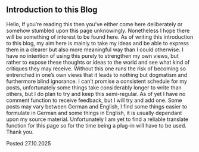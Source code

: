 ## Introduction to this Blog

Hello,
If you’re reading this then you’ve either come here deliberately or somehow stumbled upon this page unknowingly. Nonetheless I hope there will be something of interest to be found here. As of writing this introduction to this blog, my aim here is mainly to take my ideas and be able to express them in a clearer but also more meaningful way than I could otherwise. I have no intention of using this purely to strengthen my own views, but rather to expose these thoughts or ideas to the world and see what kind of critiques they may receive. Without this one runs the risk of becoming so entrenched in one’s own views that it leads to nothing but dogmatism and furthermore blind ignorance. I can’t promise a consistent schedule for my posts, unfortunately some things take considerably longer to write than others, but I do plan to try and keep this semi-regular. As of yet I have no comment function to receive feedback, but I will try and add one. Some posts may vary between German and English, I find some things easier to formulate in German and some things in English, it is usually dependant upon my source material. Unfortunately I am yet to find a reliable translate function for this page so for the time being a plug-in will have to be used. Thank you. 

Posted 27.10.2025

